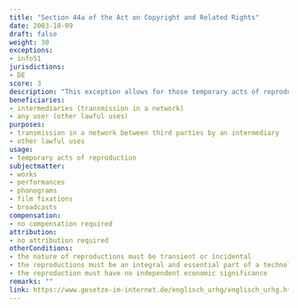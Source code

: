 ```yaml
---
title: "Section 44a of the Act on Copyright and Related Rights"
date: 2003-10-09 
draft: false
weight: 30
exceptions:
- info51
jurisdictions:
- DE
score: 3
description: "This exception allows for those temporary acts of reproduction which are transient or incidental and constitute an integral and essential part of a technical process and whose sole purpose is to enable: i) a transmission in a network between third parties by an intermediary, or ii) a lawful use of a work or other protected subject-matter to be made and which have no independent economic significance." 
beneficiaries:
- intermediaries (transmission in a network)
- any user (other lawful uses)
purposes: 
- transmission in a network between third parties by an intermediary
- other lawful uses
usage:
- temporary acts of reproduction
subjectmatter:
- works
- performances
- phonograms
- film fixations
- broadcasts
compensation:
- no compensation required
attribution: 
- no attribution required
otherConditions: 
- the nature of reproductions must be transient or incidental
- the reproductions must be an integral and essential part of a technological process
- the reproduction must have no independent economic significance
remarks: ""
link: https://www.gesetze-im-internet.de/englisch_urhg/englisch_urhg.html#p0420
---
```

